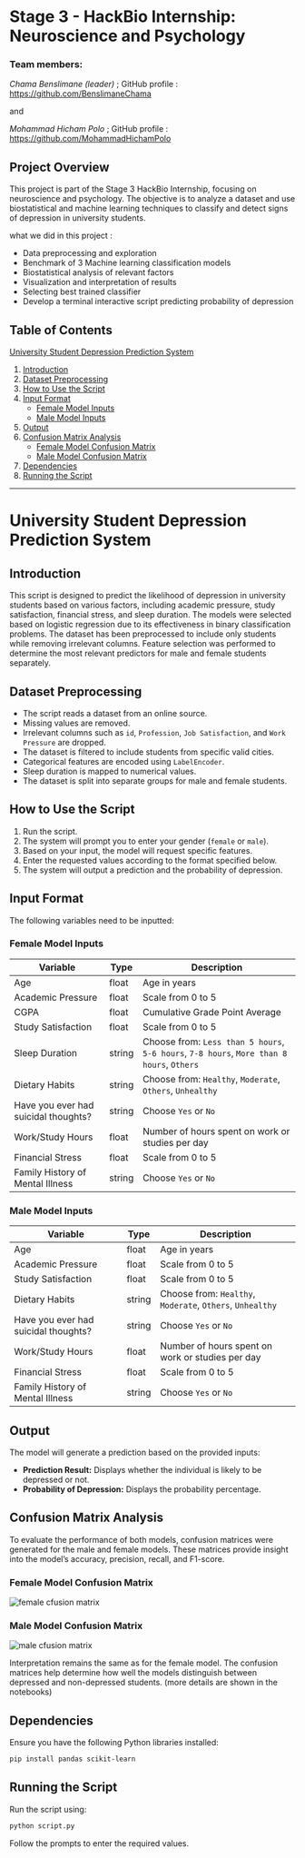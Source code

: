 # **Stage 3 - HackBio Internship: Neuroscience and Psychology**

### Team members:
*Chama Benslimane (leader)* ; GitHub profile : https://github.com/BenslimaneChama

and

*Mohammad Hicham Polo* ; GitHub profile : https://github.com/MohammadHichamPolo

## Project Overview

This project is part of the Stage 3 HackBio Internship, focusing on neuroscience and psychology. The objective is to analyze a dataset and use biostatistical and machine learning techniques to classify and detect signs of depression in university students.

what we did in this project :
   - Data preprocessing and exploration
   - Benchmark of 3 Machine learning classification models
   - Biostatistical analysis of relevant factors
   - Visualization and interpretation of results
   - Selecting best trained classifier
   - Develop a terminal interactive script predicting probability of depression
## Table of Contents
[University Student Depression Prediction System](#University-Student-Depression-Prediction-System)
1. [Introduction](#introduction)
2. [Dataset Preprocessing](#dataset-preprocessing)
3. [How to Use the Script](#how-to-use-the-script)
4. [Input Format](#input-format)
   - [Female Model Inputs](#female-model-inputs)
   - [Male Model Inputs](#male-model-inputs)
5. [Output](#output)
6. [Confusion Matrix Analysis](#Confusion_Matrix_Analysis)
   - [Female Model Confusion Matrix](#Female-Model-Confusion-Matrix)
   - [Male Model Confusion Matrix](#Male-Model-Confusion-Matrix)
8. [Dependencies](#dependencies)
9. [Running the Script](#running-the-script)

-------------------
# University Student Depression Prediction System

## Introduction
This script is designed to predict the likelihood of depression in university students based on various factors, including academic pressure, study satisfaction, financial stress, and sleep duration. The models were selected based on logistic regression due to its effectiveness in binary classification problems. The dataset has been preprocessed to include only students while removing irrelevant columns. Feature selection was performed to determine the most relevant predictors for male and female students separately.

## Dataset Preprocessing
- The script reads a dataset from an online source.
- Missing values are removed.
- Irrelevant columns such as `id`, `Profession`, `Job Satisfaction`, and `Work Pressure` are dropped.
- The dataset is filtered to include students from specific valid cities.
- Categorical features are encoded using `LabelEncoder`.
- Sleep duration is mapped to numerical values.
- The dataset is split into separate groups for male and female students.

## How to Use the Script
1. Run the script.
2. The system will prompt you to enter your gender (`female` or `male`).
3. Based on your input, the model will request specific features.
4. Enter the requested values according to the format specified below.
5. The system will output a prediction and the probability of depression.

## Input Format
The following variables need to be inputted:

### Female Model Inputs
| Variable                          | Type   | Description |
|-----------------------------------|--------|-------------|
| Age                               | float  | Age in years |
| Academic Pressure                 | float  | Scale from 0 to 5 |
| CGPA                              | float  | Cumulative Grade Point Average |
| Study Satisfaction                | float  | Scale from 0 to 5 |
| Sleep Duration                    | string | Choose from: `Less than 5 hours`, `5-6 hours`, `7-8 hours`, `More than 8 hours`, `Others` |
| Dietary Habits                    | string | Choose from: `Healthy`, `Moderate`, `Others`, `Unhealthy` |
| Have you ever had suicidal thoughts? | string | Choose `Yes` or `No` |
| Work/Study Hours                  | float  | Number of hours spent on work or studies per day |
| Financial Stress                   | float  | Scale from 0 to 5 |
| Family History of Mental Illness   | string | Choose `Yes` or `No` |

### Male Model Inputs
| Variable                          | Type   | Description |
|-----------------------------------|--------|-------------|
| Age                               | float  | Age in years |
| Academic Pressure                 | float  | Scale from 0 to 5 |
| Study Satisfaction                | float  | Scale from 0 to 5 |
| Dietary Habits                    | string | Choose from: `Healthy`, `Moderate`, `Others`, `Unhealthy` |
| Have you ever had suicidal thoughts? | string | Choose `Yes` or `No` |
| Work/Study Hours                  | float  | Number of hours spent on work or studies per day |
| Financial Stress                   | float  | Scale from 0 to 5 |
| Family History of Mental Illness   | string | Choose `Yes` or `No` |

## Output
The model will generate a prediction based on the provided inputs:
- **Prediction Result:** Displays whether the individual is likely to be depressed or not.
- **Probability of Depression:** Displays the probability percentage.
## Confusion Matrix Analysis
To evaluate the performance of both models, confusion matrices were generated for the male and female models. These matrices provide insight into the model’s accuracy, precision, recall, and F1-score.

### Female Model Confusion Matrix

![female cfusion matrix](/figures/female_confusion.png)

### Male Model Confusion Matrix

![male cfusion matrix](/figures/female_confusion.png)

Interpretation remains the same as for the female model. The confusion matrices help determine how well the models distinguish between depressed and non-depressed students. (more details are shown in the notebooks)
## Dependencies
Ensure you have the following Python libraries installed:
```bash
pip install pandas scikit-learn
```
## Running the Script
Run the script using:
```bash
python script.py
```
Follow the prompts to enter the required values.

